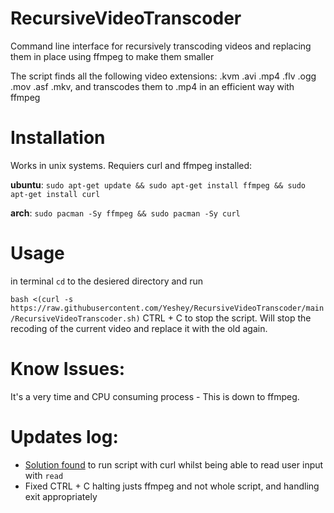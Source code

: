 # RecursiveVideoTranscoder
Command line interface for recursively transcoding videos and replacing them in place using ffmpeg to make them smaller 

The script finds all the following video extensions: .kvm .avi .mp4 .flv .ogg .mov .asf .mkv, and transcodes them to .mp4 in an efficient way with ffmpeg

# Installation
Works in unix systems. Requiers curl and ffmpeg installed:

**ubuntu**: `sudo apt-get update && sudo apt-get install ffmpeg && sudo apt-get install curl`

**arch**: `sudo pacman -Sy ffmpeg && sudo pacman -Sy curl`

# Usage
in terminal `cd` to the desiered directory and run 

```bash <(curl -s https://raw.githubusercontent.com/Yeshey/RecursiveVideoTranscoder/main/RecursiveVideoTranscoder.sh)```
CTRL + C to stop the script. Will stop the recoding of the current video and replace it with the old again.

# Know Issues:
It's a very time and CPU consuming process - This is down to ffmpeg.

# Updates log:
- [Solution found](https://stackoverflow.com/questions/16854041/bash-read-is-being-skipped-when-run-from-curl-pipe) to run script with curl whilst being able to read user input with `read`
- Fixed CTRL + C halting justs ffmpeg and not whole script, and handling exit appropriately 